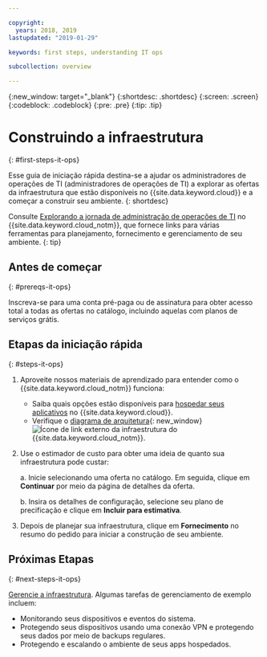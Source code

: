 ```yaml
---

copyright:
  years: 2018, 2019
lastupdated: "2019-01-29"

keywords: first steps, understanding IT ops

subcollection: overview

---
```


{:new_window: target="_blank"}
{:shortdesc: .shortdesc}
{:screen: .screen}
{:codeblock: .codeblock}
{:pre: .pre}
{:tip: .tip}

# Construindo a infraestrutura
{: #first-steps-it-ops}

Esse guia de iniciação rápida destina-se a ajudar os administradores de operações de TI (administradores de operações de
TI) a explorar as ofertas da infraestrutura que estão disponíveis no {{site.data.keyword.cloud}} e a começar a construir seu ambiente.
{: shortdesc}

Consulte [Explorando a jornada de administração de operações de TI](/docs/overview?topic=overview-it-ops) no {{site.data.keyword.cloud_notm}}, que fornece links para várias ferramentas para planejamento, fornecimento e gerenciamento de seu ambiente.
{: tip}

## Antes de começar
{: #prereqs-it-ops}

Inscreva-se para uma conta pré-paga ou de assinatura para obter acesso total a todas as ofertas no catálogo, incluindo aquelas com planos de serviços grátis. 

## Etapas da iniciação rápida
{: #steps-it-ops}

1. Aproveite nossos materiais de aprendizado para entender como o {{site.data.keyword.cloud_notm}} funciona:
    * Saiba quais opções estão disponíveis para
[hospedar seus aplicativos](/docs/overview?topic=overview-whatis-platform#choose-compute) no {{site.data.keyword.cloud}}.
    * Verifique o [diagrama de arquitetura](https://www.ibm.com/cloud/garage/architectures/infrastructure){: new_window} ![Ícone de link externo](../icons/launch-glyph.svg) da infraestrutura do {{site.data.keyword.cloud_notm}}. 
2. Use o estimador de custo para obter uma ideia de quanto sua infraestrutura pode custar:

    a. Inicie selecionando uma oferta no catálogo. Em seguida, clique em **Continuar** por meio da página de detalhes da oferta.
    
    b. Insira os detalhes de configuração, selecione seu plano de precificação e clique em **Incluir para
estimativa**. 
3. Depois de planejar sua infraestrutura, clique em **Fornecimento** no resumo do pedido para iniciar a construção de seu ambiente. 

## Próximas Etapas
{: #next-steps-it-ops}

[Gerencie a infraestrutura](/docs/overview?topic=overview-it-ops). Algumas tarefas de gerenciamento de exemplo incluem: 

  * Monitorando seus dispositivos e eventos do sistema.
  * Protegendo seus dispositivos usando uma conexão VPN e protegendo seus dados por meio de backups regulares. 
  * Protegendo e escalando o ambiente de seus apps hospedados. 

